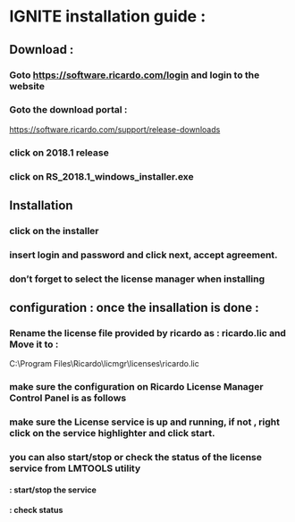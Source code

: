 # IGNITE installation guide : 
##	Download : 
### Goto https://software.ricardo.com/login and login to the website 
 
### Goto the download portal : 
https://software.ricardo.com/support/release-downloads
### click on 2018.1 release 
 

### click on RS_2018.1_windows_installer.exe
 
##	Installation 
### click on the installer
 
### insert login and password and click next, accept agreement.
### don’t forget to select the license manager when installing 
 
##	configuration : once the insallation is done :
### Rename the license file provided by ricardo as : ricardo.lic and Move it to : 
C:\Program Files\Ricardo\licmgr\licenses\ricardo.lic 
### make sure the configuration on Ricardo License Manager Control Panel is as follows 
 
### make sure the License service is up and running, if not , right click on the service highlighter and click start.
 
### you can also start/stop or check the status of the license service from LMTOOLS utility 
#### : start/stop the service 
 
#### : check status 
 
